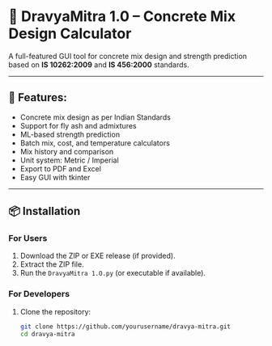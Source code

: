 # 🧪 DravyaMitra 1.0 – Concrete Mix Design Calculator

A full-featured GUI tool for concrete mix design and strength prediction based on **IS 10262:2009** and **IS 456:2000** standards.

---

## 🚀 Features:

- Concrete mix design as per Indian Standards
- Support for fly ash and admixtures
- ML-based strength prediction
- Batch mix, cost, and temperature calculators
- Mix history and comparison
- Unit system: Metric / Imperial
- Export to PDF and Excel
- Easy GUI with tkinter

---

## 📦 Installation

### For Users

1. Download the ZIP or EXE release (if provided).
2. Extract the ZIP file.
3. Run the `DravyaMitra 1.O.py` (or executable if available).

### For Developers

1. Clone the repository:
   ```bash
   git clone https://github.com/yourusername/dravya-mitra.git
   cd dravya-mitra
